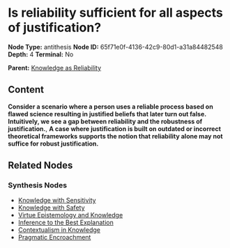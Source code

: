 # Is reliability sufficient for all aspects of justification?

**Node Type:** antithesis
**Node ID:** 65f71e0f-4136-42c9-80d1-a31a84482548
**Depth:** 4
**Terminal:** No

**Parent:** [Knowledge as Reliability](knowledge-as-reliability-synthesis-a47f8b1b-8c2b-41b3-b18b-d4d3f230b342.md)

## Content

**Consider a scenario where a person uses a reliable process based on flawed science resulting in justified beliefs that later turn out false. Intuitively, we see a gap between reliability and the robustness of justification.**, **A case where justification is built on outdated or incorrect theoretical frameworks supports the notion that reliability alone may not suffice for robust justification.**

## Related Nodes

### Synthesis Nodes

- [Knowledge with Sensitivity](knowledge-with-sensitivity-synthesis-d10781ed-dffd-477a-b0f0-6fccc8a1cb31.md)
- [Knowledge with Safety](knowledge-with-safety-synthesis-d9386132-a2bb-4e0e-8bc5-4076cf69b392.md)
- [Virtue Epistemology and Knowledge](virtue-epistemology-and-knowledge-synthesis-65681cee-8bc6-42cb-8520-c75a22e9435f.md)
- [Inference to the Best Explanation](inference-to-the-best-explanation-synthesis-c398757e-0340-448d-a657-71f552f80131.md)
- [Contextualism in Knowledge](contextualism-in-knowledge-synthesis-deb91230-0791-4cc7-a04a-89f9a11f6439.md)
- [Pragmatic Encroachment](pragmatic-encroachment-synthesis-3190f925-d079-4c00-bd08-144b1c9db6ec.md)

